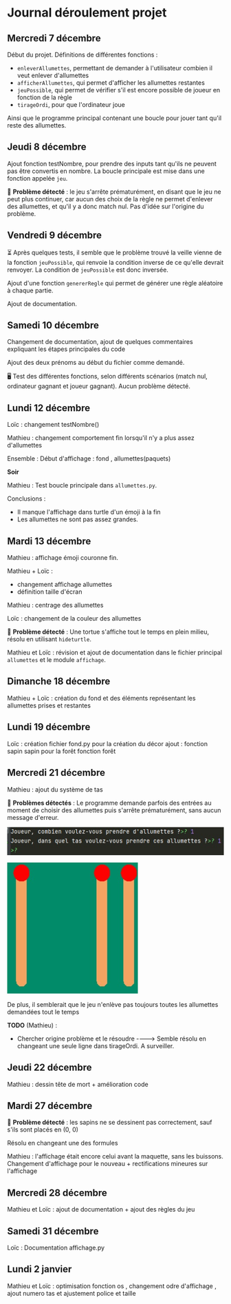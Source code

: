 # Journal déroulement projet

## Mercredi 7 décembre

Début du projet. Définitions de différentes fonctions : 
* `enleverAllumettes`, permettant de demander à l'utilisateur combien il veut enlever d'allumettes
* `afficherAllumettes`, qui permet d'afficher les allumettes restantes
* `jeuPossible`, qui permet de vérifier s'il est encore possible de joueur en fonction de la règle
* `tirageOrdi`, pour que l'ordinateur joue

Ainsi que le programme principal contenant une boucle pour jouer tant qu'il reste des allumettes.

## Jeudi 8 décembre

Ajout fonction testNombre, pour prendre des inputs tant qu'ils ne peuvent pas être convertis en nombre.
La boucle principale est mise dans une fonction appelée `jeu`.

 🚧 **Problème détecté** : le jeu s'arrête prématurément, en disant que le jeu ne peut plus continuer, car aucun des choix de la règle ne permet d'enlever des allumettes, et qu'il y a donc match nul. Pas d'idée sur l'origine du problème.

## Vendredi 9 décembre

⏳ Après quelques tests, il semble que le problème trouvé la veille vienne de la fonction `jeuPossible`, qui renvoie la condition inverse de ce qu'elle devrait renvoyer. La condition de `jeuPossible` est donc inversée.

Ajout d'une fonction `genererRegle` qui permet de générer une règle aléatoire à chaque partie.

Ajout de documentation.

## Samedi 10 décembre

Changement de documentation, ajout de quelques commentaires expliquant les étapes principales du code

Ajout des deux prénoms au début du fichier comme demandé.

🖥️ Test des différentes fonctions, selon différents scénarios (match nul, ordinateur gagnant et joueur gagnant). Aucun problème détecté.

## Lundi 12 décembre
Loïc : changement testNombre()

Mathieu : changement comportement fin lorsqu'il n'y a plus assez d'allumettes

Ensemble : Début d'affichage : fond , allumettes(paquets)

**Soir**

Mathieu : Test boucle principale dans `allumettes.py`.

Conclusions : 

* Il manque l'affichage dans turtle d'un émoji à la fin
* Les allumettes ne sont pas assez grandes.

## Mardi 13 décembre
Mathieu : affichage émoji couronne fin.

Mathieu + Loïc : 
* changement affichage allumettes
* définition taille d'écran

Mathieu : centrage des allumettes

Loïc : changement de la couleur des allumettes

🚧 **Problème détecté** : Une tortue s'affiche tout le temps en plein milieu, résolu en utilisant `hideturtle`.

Mathieu et Loïc : révision et ajout de documentation dans le fichier principal `allumettes` et le module `affichage`.

## Dimanche 18 décembre

Mathieu + Loïc : création du fond et des éléments représentant les allumettes prises et restantes
## Lundi 19 décembre 
Loïc : création fichier fond.py pour la création du décor
        ajout :
         fonction sapin 
         sapin pour la forêt
         fonction forêt 

## Mercredi 21 décembre

Mathieu : ajout du système de tas

🚧 **Problèmes détectés** : Le programme demande parfois des entrées au moment de choisir des allumettes puis s'arrête
prématurément, sans aucun message d'erreur.

![img.png](pb_2112_img1.png)

![img_1.png](pb_2112_img2.png)

De plus, il semblerait que le jeu n'enlève pas toujours toutes les allumettes demandées tout le temps

**TODO** (Mathieu) :

* Chercher origine problème et le résoudre ----> Semble résolu en changeant une seule ligne dans tirageOrdi. A
  surveiller.

## Jeudi 22 décembre

Mathieu : dessin tête de mort + amélioration code

## Mardi 27 décembre

🚧 **Problème détecté** : les sapins ne se dessinent pas correctement, sauf s'ils sont placés en (0, 0)

Résolu en changeant une des formules

Mathieu : l'affichage était encore celui avant la maquette, sans les buissons. Changement d'affichage pour le nouveau +
rectifications mineures sur l'affichage

## Mercredi 28 décembre

Mathieu et Loïc : ajout de documentation + ajout des règles du jeu

## Samedi 31 décembre
Loïc : Documentation affichage.py

## Lundi 2 janvier 
Mathieu et Loïc : optimisation fonction os , changement odre d'affichage , ajout numero tas et ajustement police et taille 
